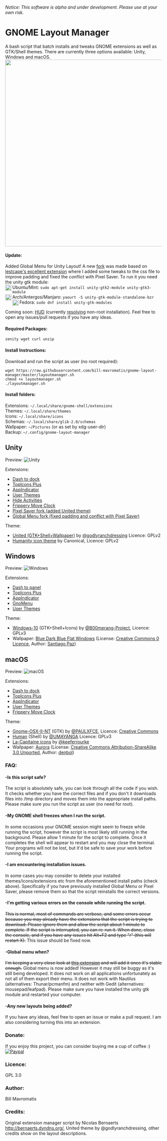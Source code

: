 *Notice: This software is alpha and under development. Please use at your own risk.*

# GNOME Layout Manager
A bash script that batch installs and tweaks GNOME extensions as well as GTK/Shell themes. There are currently three options available: Unity, Windows and macOS.
<img src="http://i.imgur.com/6Qgf2Cc.png" width="600" align="middle">

#### Update:
Added Global Menu for Unity Layout! A new [fork](https://github.com/bill-mavromatis/Gnome-Global-AppMenu) was made based on [lestcape's excellent extension](https://github.com/lestcape/Gnome-Global-AppMenu) where I added some tweaks to the css file to improve padding and fixed the conflict with Pixel Saver. To run it you need the unity gtk module:  
<img src="https://cdn2.iconfinder.com/data/icons/metro-uinvert-dock/256/OS_Ubuntu.png" height="20" align="left">Ubuntu/Mint: ```sudo apt-get install unity-gtk2-module unity-gtk3-module```  
<img src="https://upload.wikimedia.org/wikipedia/commons/thumb/a/a5/Archlinux-icon-crystal-64.svg/2000px-Archlinux-icon-crystal-64.svg.png" height="20" align="left"> Arch/Antergos/Manjaro: ```yaourt -S unity-gtk-module-standalone-bzr```  
<img src="https://cdn1.iconfinder.com/data/icons/system-shade-circles/512/fedora-512.png" height="20" align="left">Fedora: ```sudo dnf install unity-gtk-modules``` 

Coming soon: [HUD](https://github.com/p-e-w/plotinus) (currently [resolving](https://github.com/p-e-w/plotinus/issues/25) non-root installation). Feel free to open any issues/pull requests if you have any ideas.

#### Required Packages:
```zenity wget curl unzip```  

#### Install Instructions:
Download and run the script as user (no root required):
```
wget https://raw.githubusercontent.com/bill-mavromatis/gnome-layout-manager/master/layoutmanager.sh
chmod +x layoutmanager.sh
./layoutmanager.sh
```
#### Install folders:
Extensions: ```~/.local/share/gnome-shell/extensions```   
Themes: ```~/.local/share/themes```  
Icons: ```~/.local/share/icons```  
Schemas: ```~/.local/share/glib-2.0/schemas```  
Wallpaper: ```~/Pictures``` (or as set by xdg-user-dir)  
Backup: ```~/.config/gnome-layout-manager```  

## Unity

Preview: 
![Unity](http://i.imgur.com/He66ZsK.png)

Extensions:
- [Dash to dock](https://extensions.gnome.org/extension/307/dash-to-dock/)
- [TopIcons Plus](https://extensions.gnome.org/extension/1031/topicons/)
- [AppIndicator](https://extensions.gnome.org/extension/615/appindicator-support/)
- [User Themes](https://extensions.gnome.org/extension/19/user-themes/)
- [Hide Activities](https://extensions.gnome.org/extension/744/hide-activities-button/)
- [Frippery Move Clock](https://extensions.gnome.org/extension/2/move-clock/)
- [Pixel Saver fork (added United theme)](https://github.com/bill-mavromatis/pixel-saver)
- [Global Menu fork (fixed padding and conflict with Pixel Saver)](https://github.com/bill-mavromatis/Gnome-Global-AppMenu)

Theme:
- [United (GTK+Shell+Wallpaper)](https://www.gnome-look.org/p/1174889) by [@godlyranchdressing](https://github.com/godlyranchdressing) Licence: GPLv2
- [Humanity icon theme](https://launchpad.net/humanity) by Canonical, Licence: GPLv2


## Windows

Preview: 
![Windows](http://i.imgur.com/c4EY20U.png)

Extensions:
- [Dash to panel](https://extensions.gnome.org/extension/1160/dash-to-panel/)
- [TopIcons Plus](https://extensions.gnome.org/extension/1031/topicons/)
- [AppIndicator](https://extensions.gnome.org/extension/615/appindicator-support/)
- [GnoMenu](https://extensions.gnome.org/extension/608/gnomenu/)
- [User Themes](https://extensions.gnome.org/extension/19/user-themes/)

Theme:
- [Windows-10](https://github.com/B00merang-Project/Windows-10) (GTK+Shell+Icons) by [@B00merang-Project](https://github.com/B00merang-Project), Licence: GPLv3
- Wallpaper: [Blue Dark Blue Flat Windows](https://www.pexels.com/photo/blue-dark-blue-flat-windows-337685/) (License: [Creative Commons 0 Licence](https://creativecommons.org/publicdomain/zero/1.0/), Author: [Santiago Paz](https://www.pexels.com/u/santiago-paz-109124/)) 

## macOS

Preview: 
![macOS](http://i.imgur.com/aYAfZxQ.png)

Extensions:
- [Dash to dock](https://extensions.gnome.org/extension/307/dash-to-dock/)
- [TopIcons Plus](https://extensions.gnome.org/extension/1031/topicons/)
- [AppIndicator](https://extensions.gnome.org/extension/615/appindicator-support/)
- [User Themes](https://extensions.gnome.org/extension/19/user-themes/)
- [Frippery Move Clock](https://extensions.gnome.org/extension/2/move-clock/)

Theme:
- [Gnome-OSX-II-NT](https://www.gnome-look.org/p/1171688/) (GTK) by [@PAULXFCE](https://www.gnome-look.org/member/455718/), Licence: [Creative Commons](https://creativecommons.org/licenses/by-sa/3.0/) 
- [Human](https://www.gnome-look.org/p/1171095/) (Shell) by [@UMAYANGA](https://www.gnome-look.org/member/434822/) Licence: GPLv3
- [La-Capitaine icons](https://github.com/keeferrourke/la-capitaine-icon-theme) by [@keeferrourke](https://github.com/keeferrourke)
- Wallpaper: [Aurora](http://www.panoramio.com/photo/9384842) (License: [Creative Commons Attribution-ShareAlike 3.0 Unported](https://creativecommons.org/licenses/by-sa/3.0/), Author: [denbol](http://www.panoramio.com/photo/9384842)) 

### FAQ: 

#### -Is this script safe?
The script is absolutely safe, you can look through all the code if you wish. It checks whether you have the correct files and if you don't it downloads files into /tmp directory and moves them into the appropriate install paths. Please make sure you run the script as user (no need for root).

#### -My GNOME shell freezes when I run the script.
In some occasions your GNOME session might seem to freeze while running the script, however the script is most likely still running in the background. Please allow 1 minute for the script to complete. Once it completes the shell will appear to restart and you may close the terminal. Your programs will not be lost, but it'd be safe to save your work before running the script.

#### -I am encountering installation issues.
In some cases you may consider to delete your installed themes/icons/extensions etc from the aforementioned install paths (check above). Specifically if you have previously installed Global Menu or Pixel Saver, please remove them so that the script reinstalls the correct versions.

#### -I'm getting various errors on the console while running the script.
~~This is normal, most of commands are verbose, and some errors occur because you may already have the extensions that the script is trying to download. Please ignore them and allow the script about 1 minute to complete. If the script is interrupted, you can re-run it. When done, close the console, and if you have any issues hit Alt+F2 and type "r" (this will restart X).~~ This issue should be fixed now.

#### -Global menu when?
~~I'm keeping a very close look at [this extension](https://github.com/lestcape/Gnome-Global-AppMenu) and will add it once it's stable enough.~~ Global menu is now added! However it may still be buggy as it's still being developed. It does not work on all applications unfortunately as not all of them export their menu. It does not work with Nautilus (alternatives: Thunar/pcmanfm) and neither with Gedit (alternatives: mousepad/leafpad). Please make sure you have installed the unity gtk module and restarted your computer.

#### -Any new layouts being added?
If you have any ideas, feel free to open an issue or make a pull request. I am also considering turning this into an extension.


### Donate: 

If you enjoy this project, you can consider buying me a cup of coffee :)  
[![Paypal](https://www.paypalobjects.com/en_GB/i/btn/btn_donate_LG.gif)](https://www.paypal.com/cgi-bin/webscr?cmd=_donations&business=bill%2emavromatis%40gmail%2ecom&lc=GB&currency_code=GBP&bn=PP%2dDonationsBF%3abtn_donate_LG%2egif%3aNonHosted)


### Licence: 

GPL 3.0

### Author: 

Bill Mavromatis

### Credits:
Original extension manager script by Nicolas Bernaerts http://bernaerts.dyndns.org/, United theme by @godlyranchdressing, other credits show on the layout descriptions.
